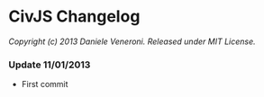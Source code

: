 # CivJS Changelog

_Copyright (c) 2013 Daniele Veneroni. Released under MIT License._

### Update 11/01/2013

* First commit
